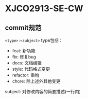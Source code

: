 # XJCO2913-SE-CW
## commit规范
```<type>:<subject>```
type包括：
- feat: 新功能
- fix: 修复bug
- docs: 文档编辑
- style: 代码格式变更
- refactor: 重构
- chore: 除上述外其他变更

subject: 对修改内容的简要描述(一行内)
